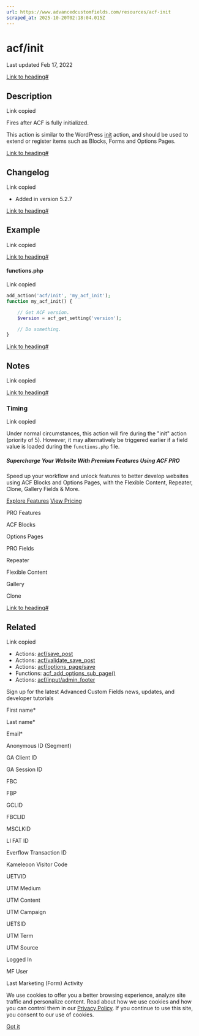 ```yaml
---
url: https://www.advancedcustomfields.com/resources/acf-init
scraped_at: 2025-10-20T02:18:04.015Z
---
```


# acf/init

Last updated Feb 17, 2022

[Link to heading#](https://www.advancedcustomfields.com/resources/acf-init/#description)

## Description

Link copied

Fires after ACF is fully initialized.

This action is similar to the WordPress [init](https://developer.wordpress.org/reference/hooks/init/) action, and should be used to extend or register items such as Blocks, Forms and Options Pages.

[Link to heading#](https://www.advancedcustomfields.com/resources/acf-init/#changelog)

## Changelog

Link copied

- Added in version 5.2.7

[Link to heading#](https://www.advancedcustomfields.com/resources/acf-init/#example)

## Example

Link copied

[Link to heading#](https://www.advancedcustomfields.com/resources/acf-init/#functionsphp)

#### functions.php

Link copied

```php
add_action('acf/init', 'my_acf_init');
function my_acf_init() {

    // Get ACF version.
    $version = acf_get_setting('version');

    // Do something.
}
```

[Link to heading#](https://www.advancedcustomfields.com/resources/acf-init/#notes)

## Notes

Link copied

[Link to heading#](https://www.advancedcustomfields.com/resources/acf-init/#timing)

### Timing

Link copied

Under normal circumstances, this action will fire during the "init" action (priority of 5). However, it may alternatively be triggered earlier if a field value is loaded during the `functions.php` file.

##### Supercharge Your Website With Premium Features Using ACF PRO

Speed up your workflow and unlock features to better develop websites using ACF Blocks and Options Pages, with the Flexible Content, Repeater,
Clone, Gallery Fields & More.


[Explore Features](https://www.advancedcustomfields.com/pro/) [View Pricing](https://www.advancedcustomfields.com/pro/#pricing-table/)

PRO Features

ACF Blocks

Options Pages

PRO Fields

Repeater

Flexible Content

Gallery

Clone

[Link to heading#](https://www.advancedcustomfields.com/resources/acf-init/#related)

## Related

Link copied

- Actions: [acf/save\_post](https://www.advancedcustomfields.com/resources/acf-save_post/)
- Actions: [acf/validate\_save\_post](https://www.advancedcustomfields.com/resources/acf-validate_save_post/)
- Actions: [acf/options\_page/save](https://www.advancedcustomfields.com/resources/acf-options_page-save/)
- Functions: [acf\_add\_options\_sub\_page()](https://www.advancedcustomfields.com/resources/acf_add_options_sub_page/)
- Actions: [acf/input/admin\_footer](https://www.advancedcustomfields.com/resources/acf-input-admin_footer/)

Sign up for the latest Advanced Custom Fields news, updates, and developer tutorials

First name\*

Last name\*

Email\*

Anonymous ID (Segment)

GA Client ID

GA Session ID

FBC

FBP

GCLID

FBCLID

MSCLKID

LI FAT ID

Everflow Transaction ID

Kameleoon Visitor Code

UETVID

UTM Medium

UTM Content

UTM Campaign

UETSID

UTM Term

UTM Source

Logged In

MF User

Last Marketing (Form) Activity

We use cookies to offer you a better browsing experience, analyze site traffic and personalize content. Read about how we use cookies and how you can control them in our [Privacy Policy](https://wpengine.com/legal/privacy/). If you continue to use this site, you consent to our use of cookies.

[Got it](https://www.advancedcustomfields.com/resources/acf-init/#)